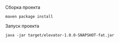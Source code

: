 Сборка проекта
```
maven package install
```
Запуск проекта
```
java -jar target/elevator-1.0.0-SNAPSHOT-fat.jar
```